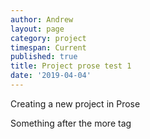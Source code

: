 ```yaml
---
author: Andrew
layout: page
category: project
timespan: Current
published: true
title: Project prose test 1
date: '2019-04-04'
---
```

Creating a new project in Prose

<!-- more -->

Something after the more tag
